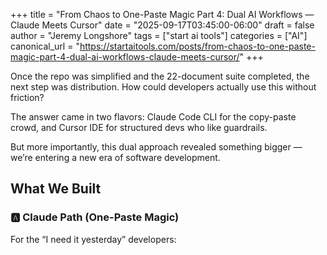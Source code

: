 +++
title = "From Chaos to One-Paste Magic Part 4: Dual AI Workflows — Claude Meets Cursor"
date = "2025-09-17T03:45:00-06:00"
draft = false
author = "Jeremy Longshore"
tags = ["start ai tools"]
categories = ["AI"]
canonical_url = "https://startaitools.com/posts/from-chaos-to-one-paste-magic-part-4-dual-ai-workflows-claude-meets-cursor/"
+++

<p>Once the repo was simplified and the 22-document suite completed, the next step was distribution. How could developers actually use this without friction?</p>
<p>The answer came in two flavors: Claude Code CLI for the copy-paste crowd, and Cursor IDE for structured devs who like guardrails.</p>
<p>But more importantly, this dual approach revealed something bigger — we’re entering a new era of software development.</p>
<h2 id="what-we-built">What We Built</h2>
<h3 id="-claude-path-one-paste-magic">🅰️ Claude Path (One-Paste Magic)</h3>
<p>For the “I need it yesterday” developers:</p>
